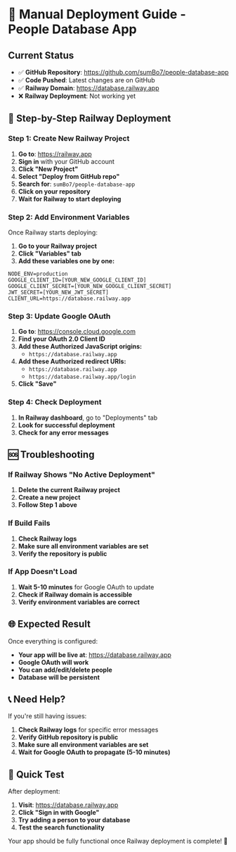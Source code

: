 # 🚀 Manual Deployment Guide - People Database App

## Current Status
- ✅ **GitHub Repository**: https://github.com/sumBo7/people-database-app
- ✅ **Code Pushed**: Latest changes are on GitHub
- ✅ **Railway Domain**: https://database.railway.app
- ❌ **Railway Deployment**: Not working yet

## 🔧 Step-by-Step Railway Deployment

### Step 1: Create New Railway Project
1. **Go to**: https://railway.app
2. **Sign in** with your GitHub account
3. **Click "New Project"**
4. **Select "Deploy from GitHub repo"**
5. **Search for**: `sumBo7/people-database-app`
6. **Click on your repository**
7. **Wait for Railway to start deploying**

### Step 2: Add Environment Variables
Once Railway starts deploying:
1. **Go to your Railway project**
2. **Click "Variables" tab**
3. **Add these variables one by one:**

```
NODE_ENV=production
GOOGLE_CLIENT_ID=[YOUR_NEW_GOOGLE_CLIENT_ID]
GOOGLE_CLIENT_SECRET=[YOUR_NEW_GOOGLE_CLIENT_SECRET]
JWT_SECRET=[YOUR_NEW_JWT_SECRET]
CLIENT_URL=https://database.railway.app
```

### Step 3: Update Google OAuth
1. **Go to**: https://console.cloud.google.com
2. **Find your OAuth 2.0 Client ID**
3. **Add these Authorized JavaScript origins:**
   - `https://database.railway.app`
4. **Add these Authorized redirect URIs:**
   - `https://database.railway.app`
   - `https://database.railway.app/login`
5. **Click "Save"**

### Step 4: Check Deployment
1. **In Railway dashboard**, go to "Deployments" tab
2. **Look for successful deployment**
3. **Check for any error messages**

## 🆘 Troubleshooting

### If Railway Shows "No Active Deployment"
1. **Delete the current Railway project**
2. **Create a new project**
3. **Follow Step 1 above**

### If Build Fails
1. **Check Railway logs**
2. **Make sure all environment variables are set**
3. **Verify the repository is public**

### If App Doesn't Load
1. **Wait 5-10 minutes** for Google OAuth to update
2. **Check if Railway domain is accessible**
3. **Verify environment variables are correct**

## 🌐 Expected Result
Once everything is configured:
- **Your app will be live at**: https://database.railway.app
- **Google OAuth will work**
- **You can add/edit/delete people**
- **Database will be persistent**

## 📞 Need Help?
If you're still having issues:
1. **Check Railway logs** for specific error messages
2. **Verify GitHub repository is public**
3. **Make sure all environment variables are set**
4. **Wait for Google OAuth to propagate (5-10 minutes)**

## 🎯 Quick Test
After deployment:
1. **Visit**: https://database.railway.app
2. **Click "Sign in with Google"**
3. **Try adding a person to your database**
4. **Test the search functionality**

Your app should be fully functional once Railway deployment is complete! 🚀
